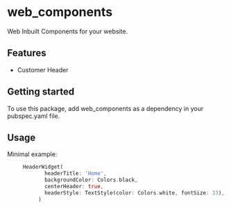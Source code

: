 # web_components

Web Inbuilt Components  for your website.


## Features

 - Customer Header

## Getting started

To use this package, add web_components as a dependency in your pubspec.yaml file.

## Usage

Minimal example:

```dart
     HeaderWidget(
            headerTitle: 'Home',
            backgroundColor: Colors.black,
            centerHeader: true,
            headerStyle: TextStyle(color: Colors.white, fontSize: 33),
          )
```
